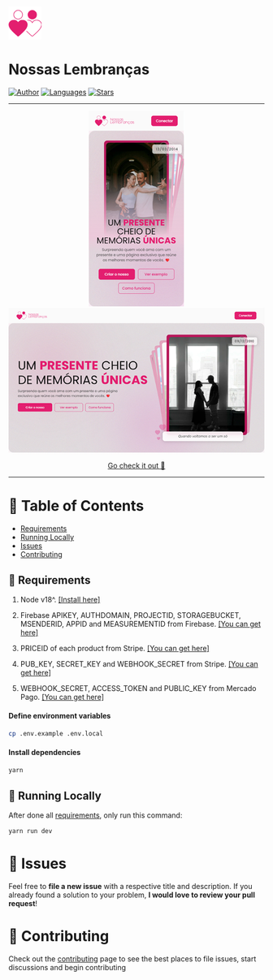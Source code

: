 <p align="left">
   <img src="./.github/docs/images/logo.png" />
</p>

# Nossas Lembranças

[![Author](https://img.shields.io/badge/author-AndreLuis-0052a6?style=flat-square)](https://github.com/andrelcalado)
[![Languages](https://img.shields.io/github/languages/count/andrelcalado/nossas-lembrancas?color=%230052a6&style=flat-square)](#)
[![Stars](https://img.shields.io/github/stars/andrelcalado/nossas-lembrancas?color=0052a6&style=flat-square)](https://github.com/andrelcalado/nossas-lembrancas/stargazers)

---
<p align="center">
   <img src="./.github/docs/images/app-mobile.png" width="188"/>
   <img src="./.github/docs/images/app-desktop.png" width="680"/>
</p>

<p align="center">
   <a href="https://nossaslembrancas.app">Go check it out 🎉</a>
</p>

---

# :pushpin: Table of Contents

* [Requirements](#wrench-requirements)
* [Running Locally](#rocket-running-locally)
* [Issues](#bug-issues)
* [Contributing](#tada-contributing)

## :wrench: Requirements

1. Node v18^. [[Install here]](https://nodejs.org/en/download)

2. Firebase APIKEY, AUTHDOMAIN, PROJECTID, STORAGEBUCKET, MSENDERID, APPID and MEASUREMENTID from Firebase. [[You can get here]](https://console.firebase.google.com/)

3. PRICEID of each product from Stripe. [[You can get here]](https://dashboard.stripe.com/products?active=true)

4. PUB_KEY, SECRET_KEY and WEBHOOK_SECRET from Stripe. [[You can get here]](https://dashboard.stripe.com/apikeys)

5. WEBHOOK_SECRET, ACCESS_TOKEN and PUBLIC_KEY from Mercado Pago. [[You can get here]](https://www.mercadopago.com.br/developers/panel/)

#### Define environment variables
```bash
cp .env.example .env.local
```

#### Install dependencies
```bash
yarn
```

## :rocket: Running Locally

After done all [requirements](#requirements), only run this command:

```bash
yarn run dev
```

# :bug: Issues

Feel free to **file a new issue** with a respective title and description. If you already found a solution to your problem, **I would love to review your pull request**!

# :tada: Contributing

Check out the [contributing](https://github.com/andrelcalado/nossas-lembrancas/blob/master/CONTRIBUTING.md) page to see the best places to file issues, start discussions and begin contributing